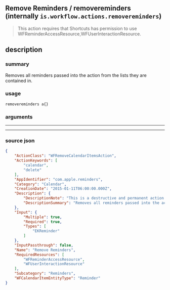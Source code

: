 
## Remove Reminders / removereminders (internally `is.workflow.actions.removereminders`)

> This action requires that Shortcuts has permission to use WFReminderAccessResource,WFUserInteractionResource.


## description

### summary

Removes all reminders passed into the action from the lists they are contained in.


### usage
```
removereminders a{}
```

### arguments

---



---

### source json

```json
{
	"ActionClass": "WFRemoveCalendarItemsAction",
	"ActionKeywords": [
		"calendar",
		"delete"
	],
	"AppIdentifier": "com.apple.reminders",
	"Category": "Calendar",
	"CreationDate": "2015-01-11T06:00:00.000Z",
	"Description": {
		"DescriptionNote": "This is a destructive and permanent action. You will be asked to confirm before reminders are removed.",
		"DescriptionSummary": "Removes all reminders passed into the action from the lists they are contained in."
	},
	"Input": {
		"Multiple": true,
		"Required": true,
		"Types": [
			"EKReminder"
		]
	},
	"InputPassthrough": false,
	"Name": "Remove Reminders",
	"RequiredResources": [
		"WFReminderAccessResource",
		"WFUserInteractionResource"
	],
	"Subcategory": "Reminders",
	"WFCalendarItemEntityType": "Reminder"
}
```
